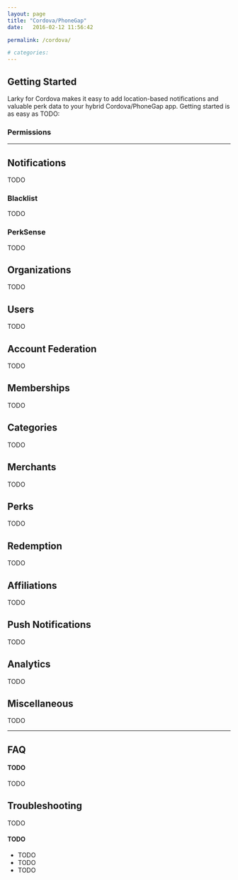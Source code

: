 ```yaml
---
layout: page
title: "Cordova/PhoneGap"
date:   2016-02-12 11:56:42

permalink: /cordova/

# categories: 
---
```


## Getting Started

Larky for Cordova makes it easy to add location-based notifications and valuable perk data to your hybrid Cordova/PhoneGap app.  Getting started is as easy as TODO:  

### Permissions

---

## Notifications

TODO

### Blacklist

TODO

### PerkSense

TODO

## Organizations

TODO

## Users

TODO

## Account Federation

TODO

## Memberships

TODO

## Categories

TODO

## Merchants

TODO

## Perks

TODO

## Redemption

TODO

## Affiliations

TODO

## Push Notifications

TODO

## Analytics

TODO

## Miscellaneous

TODO

---

## FAQ

#### TODO

TODO

## Troubleshooting

TODO

#### TODO

* TODO
* TODO
* TODO
